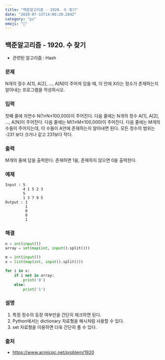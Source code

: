 ```yaml
---
title: "백준알고리즘 - 1920. 수 찾기"
date: "2020-07-13T14:00:20.284Z"
category: "ps"
emoji: "🚀"
---
```


## 백준알고리즘 - 1920. 수 찾기

- 관련된 알고리즘 : Hash

### 문제

N개의 정수 A[1], A[2], …, A[N]이 주어져 있을 때, 이 안에 X라는 정수가 존재하는지 알아내는 프로그램을 작성하시오.

### 입력

첫째 줄에 자연수 N(1≤N≤100,000)이 주어진다. 다음 줄에는 N개의 정수 A[1], A[2], …, A[N]이 주어진다. 다음 줄에는 M(1≤M≤100,000)이 주어진다. 다음 줄에는 M개의 수들이 주어지는데, 이 수들이 A안에 존재하는지 알아내면 된다. 모든 정수의 범위는 -231 보다 크거나 같고 231보다 작다.

### 출력

M개의 줄에 답을 출력한다. 존재하면 1을, 존재하지 않으면 0을 출력한다.

### 예제

```
Input : 5
        4 1 5 2 3
        5
        1 3 7 9 5
Output : 1
         1
         0
         0
         1
```

### 해결

```python
n = int(input())
array = set(map(int, input().split()))

m = int(input())
x = list(map(int, input().split()))

for i in x:
    if i not in array:
        print('0')
    else:
        print('1')
```

### 설명

1. 특정 정수의 등장 여부만을 간단히 체크하면 된다.
2. Python에서는 dictionary 자료형을 해시처럼 사용할 수 있다.
3. set 자료형을 이용하면 더욱 간단히 풀 수 있다.

### 출처

- https://www.acmicpc.net/problem/1920

